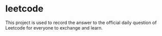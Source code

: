 # leetcode
This project is used to record the answer to the official daily question of Leetcode for everyone to exchange and learn.
